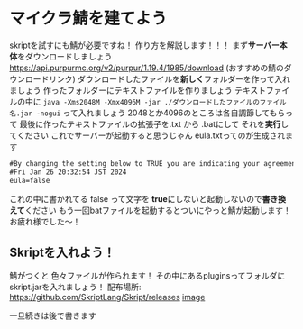 # マイクラ鯖を建てよう
skriptを試すにも鯖が必要ですね！
作り方を解説します！！！
まず**サーバー本体**をダウンロードしましょう
https://api.purpurmc.org/v2/purpur/1.19.4/1985/download
(おすすめの鯖のダウンロードリンク)
ダウンロードしたファイルを**新しく**フォルダーを作って入れましょう
作ったフォルダーにテキストファイルを作りましょう
テキストファイルの中に
``java -Xms2048M -Xmx4096M -jar ./ダウンロードしたファイルのファイル名.jar -nogui``
って入れましょう
2048とか4096のところは各自調節してもらって
最後に作ったテキストファイルの拡張子を.txt から .batにして
それを**実行**してください
これでサーバーが起動すると思うじゃん
eula.txtってのが生成されます
```eula.txt
#By changing the setting below to TRUE you are indicating your agreement to our EULA (https://aka.ms/MinecraftEULA).
#Fri Jan 26 20:32:54 JST 2024
eula=false
```
これの中に書かれてる false って文字を **true**にしないと起動しないので**書き換えて**ください
もう一回batファイルを起動するとついにやっと鯖が起動します！ お疲れ様でした～！
## Skriptを入れよう！
鯖がつくと 色々ファイルが作られます！
その中にあるpluginsってフォルダにskript.jarを入れましょう！
配布場所: https://github.com/SkriptLang/Skript/releases
[image](https://cdn.discordapp.com/attachments/1204659167202254870/1210216757084823633/image.png)

一旦続きは後で書きます
